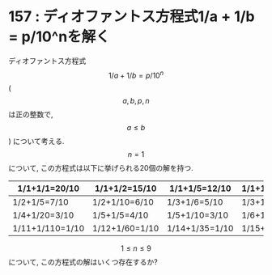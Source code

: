 # 157 : ディオファントス方程式1/a + 1/b = p/10^nを解く

ディオファントス方程式$$1/a + 1/b = p/10^n$$($$a, b, p, n$$は正の整数で,$$a ≤ b$$) について考える. $$n = 1$$について, この方程式は以下に挙げられる20個の解を持つ.

| 1/1+1/1=20/10   | 1/1+1/2=15/10  | 1/1+1/5=12/10  | 1/1+1/10=11/10 | 1/2+1/2=10/10  |
| --------------- | -------------- | -------------- | -------------- | -------------- |
| 1/2+1/5=7/10    | 1/2+1/10=6/10  | 1/3+1/6=5/10   | 1/3+1/15=4/10  | 1/4+1/4=5/10   |
| 1/4+1/20=3/10   | 1/5+1/5=4/10   | 1/5+1/10=3/10  | 1/6+1/30=2/10  | 1/10+1/10=2/10 |
| 1/11+1/110=1/10 | 1/12+1/60=1/10 | 1/14+1/35=1/10 | 1/15+1/30=1/10 | 1/20+1/20=1/10 |

$$1 ≤ n ≤ 9$$について, この方程式の解はいくつ存在するか?
